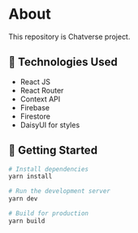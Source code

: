 <h1>About</h1>

<p>This repository is Chatverse project.<p>

## 🧰 Technologies Used

- React JS
- React Router
- Context API
- Firebase
- Firestore
- DaisyUI for styles

## 🚀 Getting Started

```bash
# Install dependencies
yarn install

# Run the development server
yarn dev

# Build for production
yarn build
```
